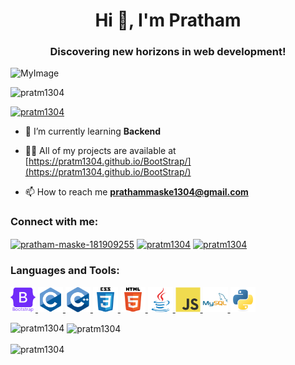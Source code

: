 <h1 align="center">Hi 👋, I'm Pratham</h1>
<h3 align="center">Discovering new horizons in web development!</h3>
<img src="myImage.jpeg" alt="MyImage" width="200" height="auto">

<p align="left"> <img src="https://komarev.com/ghpvc/?username=pratm1304&label=Profile%20views&color=58bb69&style=flat" alt="pratm1304" /> </p>

<p align="left"> <a href="https://github.com/ryo-ma/github-profile-trophy"><img src="https://github-profile-trophy.vercel.app/?username=pratm1304" alt="pratm1304" /></a> </p>

- 🌱 I’m currently learning **Backend**

- 👨‍💻 All of my projects are available at [https://pratm1304.github.io/BootStrap/](https://pratm1304.github.io/BootStrap/)

- 📫 How to reach me **prathammaske1304@gmail.com**

<h3 align="left">Connect with me:</h3>
<p align="left">
<a href="https://linkedin.com/in/pratham-maske-181909255" target="blank"><img align="center" src="https://raw.githubusercontent.com/rahuldkjain/github-profile-readme-generator/master/src/images/icons/Social/linked-in-alt.svg" alt="pratham-maske-181909255" height="30" width="40" /></a>
<a href="https://instagram.com/pratm1304" target="blank"><img align="center" src="https://raw.githubusercontent.com/rahuldkjain/github-profile-readme-generator/master/src/images/icons/Social/instagram.svg" alt="pratm1304" height="30" width="40" /></a>
<a href="https://www.leetcode.com/pratm1304" target="blank"><img align="center" src="https://raw.githubusercontent.com/rahuldkjain/github-profile-readme-generator/master/src/images/icons/Social/leet-code.svg" alt="pratm1304" height="30" width="40" /></a>
</p>

<h3 align="left">Languages and Tools:</h3>
<p align="left"> <a href="https://getbootstrap.com" target="_blank" rel="noreferrer"> <img src="https://raw.githubusercontent.com/devicons/devicon/master/icons/bootstrap/bootstrap-plain-wordmark.svg" alt="bootstrap" width="40" height="40"/> </a> <a href="https://www.cprogramming.com/" target="_blank" rel="noreferrer"> <img src="https://raw.githubusercontent.com/devicons/devicon/master/icons/c/c-original.svg" alt="c" width="40" height="40"/> </a> <a href="https://www.w3schools.com/cpp/" target="_blank" rel="noreferrer"> <img src="https://raw.githubusercontent.com/devicons/devicon/master/icons/cplusplus/cplusplus-original.svg" alt="cplusplus" width="40" height="40"/> </a> <a href="https://www.w3schools.com/css/" target="_blank" rel="noreferrer"> <img src="https://raw.githubusercontent.com/devicons/devicon/master/icons/css3/css3-original-wordmark.svg" alt="css3" width="40" height="40"/> </a> <a href="https://www.w3.org/html/" target="_blank" rel="noreferrer"> <img src="https://raw.githubusercontent.com/devicons/devicon/master/icons/html5/html5-original-wordmark.svg" alt="html5" width="40" height="40"/> </a> <a href="https://www.java.com" target="_blank" rel="noreferrer"> <img src="https://raw.githubusercontent.com/devicons/devicon/master/icons/java/java-original.svg" alt="java" width="40" height="40"/> </a> <a href="https://developer.mozilla.org/en-US/docs/Web/JavaScript" target="_blank" rel="noreferrer"> <img src="https://raw.githubusercontent.com/devicons/devicon/master/icons/javascript/javascript-original.svg" alt="javascript" width="40" height="40"/> </a> <a href="https://www.mysql.com/" target="_blank" rel="noreferrer"> <img src="https://raw.githubusercontent.com/devicons/devicon/master/icons/mysql/mysql-original-wordmark.svg" alt="mysql" width="40" height="40"/> </a> <a href="https://www.python.org" target="_blank" rel="noreferrer"> <img src="https://raw.githubusercontent.com/devicons/devicon/master/icons/python/python-original.svg" alt="python" width="40" height="40"/> </a> </p>

<p><img align="left" src="https://github-readme-stats.vercel.app/api/top-langs?username=pratm1304&show_icons=true&hide_border=true&locale=en&layout=compact" alt="pratm1304" /></p>

<p>&nbsp;<img align="center" src="https://github-readme-stats.vercel.app/api?username=pratm1304&show_icons=true&theme=dark&hide_border=true&locale=en" alt="pratm1304" /></p>

<p><img align="center" src="https://github-readme-streak-stats.herokuapp.com/?user=pratm1304&theme=dark" alt="pratm1304" /></p>
